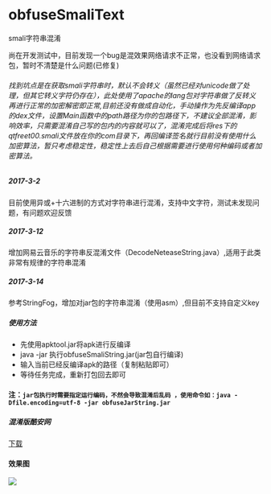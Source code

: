# obfuseSmaliText
smali字符串混淆

尚在开发测试中，目前发现一个bug是混效果网络请求不正常，也没看到网络请求包，暂时不清楚是什么问题(已修复)

###### 找到坑点是在获取smali字符串时，默认不会转义（虽然已经对unicode做了处理，但其它转义字符仍存在），此处使用了apache的lang包对字符串做了反转义再进行正常的加密解密即正常,目前还没有做成自动化，手动操作为先反编译app的dex文件，设置Main函数中的path路径为你的包路径下，不建议全部混淆，影响效率，只需要混淆自己写的包内的内容就可以了，混淆完成后将res下的qtfreet00.smali文件放在你的com目录下，再回编译签名就行目前没有使用什么加密算法，暂只考虑稳定性，稳定性上去后自己根据需要进行使用何种编码或者加密算法。

##### 2017-3-2
目前使用异或+十六进制的方式对字符串进行混淆，支持中文字符，测试未发现问题，有问题欢迎反馈

##### 2017-3-12
增加网易云音乐的字符串反混淆文件（DecodeNeteaseString.java）,适用于此类非常有规律的字符串混淆

##### 2017-3-14
参考StringFog，增加对jar包的字符串混淆（使用asm）,但目前不支持自定义key

##### 使用方法
* 先使用apktool.jar将apk进行反编译
* java -jar 执行obfuseSmaliString.jar(jar包自行编译)
* 输入当前已经反编译apk的路径（复制粘贴即可）
* 等待任务完成，重新打包回去即可

#### 注：`jar包执行时需要指定运行编码，不然会导致混淆后乱码 ，使用命令如：java -Dfile.encoding=utf-8 -jar obfuseJarString.jar`
 
##### 混淆版酷安网
[下载](https://qtfreet.cn/com.coolapk.market_7_Mod.apk)

#### 效果图
![](http://p1.bpimg.com/567571/90927a8fd19786b1.png)

